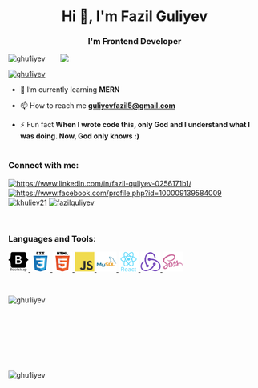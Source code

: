 

   <h1 align="center">Hi 👋, I'm Fazil Guliyev</h1>
<h3 align="center">I'm Frontend Developer</h3>
   <img src="https://media.giphy.com/media/B1uajA01vvL91Urtsp/giphy.gif" align="right" width="400">
<p align="left"> <img src="https://komarev.com/ghpvc/?username=ghu1iyev&label=Profile%20views&color=0e75b6&style=flat" alt="ghu1iyev" /> </p>

<p align="left"> <a href="https://github.com/ryo-ma/github-profile-trophy"><img width="400" src="https://github-profile-trophy.vercel.app/?username=ghu1iyev" alt="ghu1iyev" /></a> </p>

- 🌱 I’m currently learning **MERN**

- 📫 How to reach me **guliyevfazil5@gmail.com**

- ⚡ Fun fact **When I wrote code this, only God and I understand what I was doing. Now, God only knows :)**
<br/><br/>
<h3 align="left">Connect with me:</h3>
<p align="left">
<a href="https://linkedin.com/in/https://www.linkedin.com/in/fazil-quliyev-0256171b1/" target="blank"><img align="center" src="https://raw.githubusercontent.com/rahuldkjain/github-profile-readme-generator/master/src/images/icons/Social/linked-in-alt.svg" alt="https://www.linkedin.com/in/fazil-quliyev-0256171b1/" height="30" width="40" /></a>
<a href="https://fb.com/https://www.facebook.com/profile.php?id=100009139584009" target="blank"><img align="center" src="https://raw.githubusercontent.com/rahuldkjain/github-profile-readme-generator/master/src/images/icons/Social/facebook.svg" alt="https://www.facebook.com/profile.php?id=100009139584009" height="30" width="40" /></a>
<a href="https://instagram.com/khuliev21" target="blank"><img align="center" src="https://raw.githubusercontent.com/rahuldkjain/github-profile-readme-generator/master/src/images/icons/Social/instagram.svg" alt="khuliev21" height="30" width="40" /></a>
<a href="https://www.behance.net/fazilquliyev" target="blank"><img align="center" src="https://raw.githubusercontent.com/rahuldkjain/github-profile-readme-generator/master/src/images/icons/Social/behance.svg" alt="fazilquliyev" height="30" width="40" /></a>
</p><br/>

<h3 align="left">Languages and Tools:</h3>
<p align="left"> <a href="https://getbootstrap.com" target="_blank" rel="noreferrer"> <img src="https://raw.githubusercontent.com/devicons/devicon/master/icons/bootstrap/bootstrap-plain-wordmark.svg" alt="bootstrap" width="40" height="40"/> </a> <a href="https://www.w3schools.com/css/" target="_blank" rel="noreferrer"> <img src="https://raw.githubusercontent.com/devicons/devicon/master/icons/css3/css3-original-wordmark.svg" alt="css3" width="40" height="40"/> </a> <a href="https://www.w3.org/html/" target="_blank" rel="noreferrer"> <img src="https://raw.githubusercontent.com/devicons/devicon/master/icons/html5/html5-original-wordmark.svg" alt="html5" width="40" height="40"/> </a> <a href="https://developer.mozilla.org/en-US/docs/Web/JavaScript" target="_blank" rel="noreferrer"> <img src="https://raw.githubusercontent.com/devicons/devicon/master/icons/javascript/javascript-original.svg" alt="javascript" width="40" height="40"/> </a> <a href="https://www.mysql.com/" target="_blank" rel="noreferrer"> <img src="https://raw.githubusercontent.com/devicons/devicon/master/icons/mysql/mysql-original-wordmark.svg" alt="mysql" width="40" height="40"/> </a> <a href="https://reactjs.org/" target="_blank" rel="noreferrer"> <img src="https://raw.githubusercontent.com/devicons/devicon/master/icons/react/react-original-wordmark.svg" alt="react" width="40" height="40"/> </a> <a href="https://redux.js.org" target="_blank" rel="noreferrer"> <img src="https://raw.githubusercontent.com/devicons/devicon/master/icons/redux/redux-original.svg" alt="redux" width="40" height="40"/> </a> <a href="https://sass-lang.com" target="_blank" rel="noreferrer"> <img src="https://raw.githubusercontent.com/devicons/devicon/master/icons/sass/sass-original.svg" alt="sass" width="40" height="40"/> </a> </p>
<br/>
<p><img align="left" src="https://github-readme-stats.vercel.app/api/top-langs?username=ghu1iyev&show_icons=true&locale=en&layout=compact" alt="ghu1iyev" /></p>
<br/><br/><br/><br/><br/><br/><br/><br/>
<p>&nbsp;<img align="left" src="https://github-readme-stats.vercel.app/api?username=ghu1iyev&show_icons=true&locale=en" alt="ghu1iyev" /></p>

